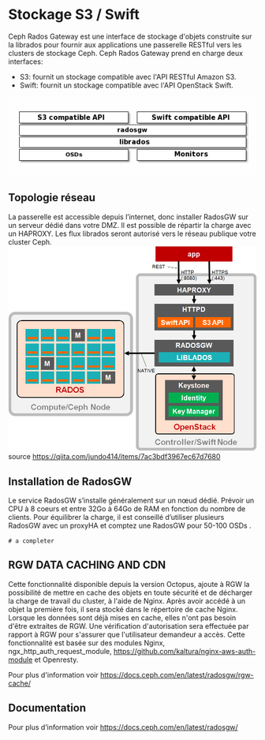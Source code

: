 # Stockage S3 / Swift
Ceph Rados Gateway est une interface de stockage d'objets construite sur la librados pour fournir aux applications une passerelle RESTful vers les clusters de stockage Ceph.
Ceph Rados Gateway prend en charge deux interfaces:
 - S3: fournit un stockage compatible avec l'API RESTful Amazon S3.
 - Swift: fournit un stockage compatible avec l'API OpenStack Swift.

![cephrgw.png](cephrgw.png)
## Topologie réseau
La passerelle est accessible depuis l’internet, donc installer RadosGW sur un serveur dédié dans votre DMZ. Il est
possible de répartir la charge avec un HAPROXY. Les flux librados seront autorisé vers le réseau publique votre cluster Ceph.
![cephradosgw](cephradosgw.png)
source https://qiita.com/jundo414/items/7ac3bdf3967ec67d7680

## Installation de RadosGW
Le service RadosGW s’installe généralement sur un nœud dédié. Prévoir un CPU à 8 coeurs et entre 32Go à 64Go de
RAM en fonction du nombre de clients. Pour équilibrer la charge, il est conseillé d’utiliser plusieurs RadosGW avec un
proxyHA et comptez une RadosGW pour 50-100 OSDs .
```
# a completer
```
## RGW DATA CACHING AND CDN
Cette fonctionnalité disponible depuis la version Octopus, ajoute à RGW la possibilité de mettre en cache des objets en toute sécurité et de décharger la charge de travail du cluster, à l'aide de Nginx. Après avoir accédé à un objet la première fois, il sera stocké dans le répertoire de cache Nginx. Lorsque les données sont déjà mises en cache, elles n'ont pas besoin d'être extraites de RGW. Une vérification d'autorisation sera effectuée par rapport à RGW pour s'assurer que l'utilisateur demandeur a accès. Cette fonctionnalité est basée sur des modules Nginx, ngx_http_auth_request_module, https://github.com/kaltura/nginx-aws-auth-module et Openresty.

Pour plus d'information voir https://docs.ceph.com/en/latest/radosgw/rgw-cache/
## Documentation
Pour plus d’information voir https://docs.ceph.com/en/latest/radosgw/

